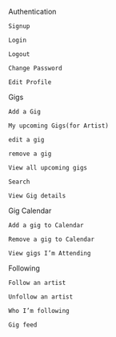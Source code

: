 Authentication


	Signup
	
	Login

	Logout

	Change Password

	Edit Profile

Gigs

	Add a Gig

	My upcoming Gigs(for Artist)

	edit a gig

	remove a gig

	View all upcoming gigs

	Search

	View Gig details


Gig Calendar

	Add a gig to Calendar

	Remove a gig to Calendar

	View gigs I’m Attending


Following

	Follow an artist

	Unfollow an artist

	Who I’m following

	Gig feed
